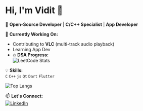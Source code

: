 # Hi, I'm Vidit 👋  

🚀 **Open-Source Developer** | **C/C++ Specialist** | **App Developer**  

🔧 **Currently Working On:**  
- Contributing to **VLC** (multi-track audio playback)
- Learning App Dev  
- 🔥 **DSA Progress:**  
![LeetCode Stats](https://leetcard.jacoblin.cool/viditguptaofficial?theme=dark&font=baloo)  

💡 **Skills:**  
`C` `C++` `js` `Qt` `Dart` `Flutter`

![Top Langs](https://github-readme-stats.vercel.app/api/top-langs/?username=Viditgupta-official&layout=compact&theme=vision-friendly-dark)

📫 **Let's Connect:**  
[![LinkedIn](https://img.shields.io/badge/LinkedIn-0077B5?style=flat&logo=linkedin&logoColor=white)](https://www.linkedin.com/in/vidit-gupta-949894315/)  
